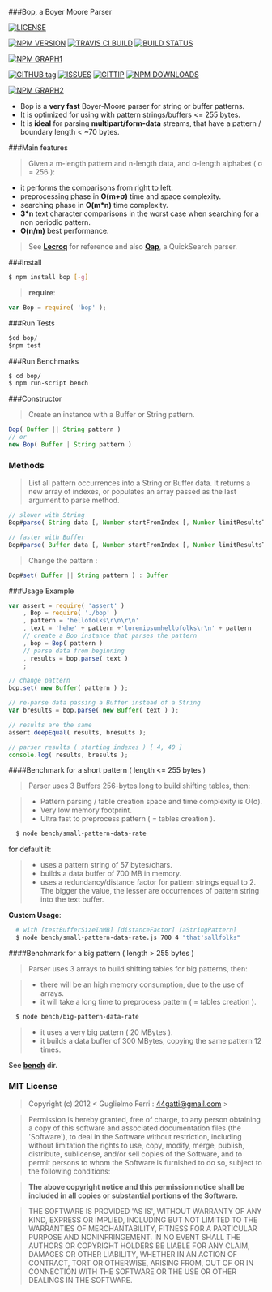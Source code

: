 ###Bop, a Boyer Moore Parser

[![LICENSE](http://img.shields.io/badge/license-MIT-blue.svg)](https://github.com/rootslab/bop#mit-license)

[![NPM VERSION](http://img.shields.io/npm/v/bop.svg)](https://www.npmjs.org/package/bop)
[![TRAVIS CI BUILD](http://img.shields.io/travis/rootslab/bop.svg)](http://travis-ci.org/rootslab/bop)
[![BUILD STATUS](http://img.shields.io/david/rootslab/bop.svg)](https://david-dm.org/rootslab/bop)

[![NPM GRAPH1](https://nodei.co/npm-dl/bop.png)](https://nodei.co/npm/bop/)

[![GITHUB tag](http://img.shields.io/github/tag/rootslab/bop.svg)](https://github.com/rootslab/bop/tags)
[![ISSUES](http://img.shields.io/github/issues/rootslab/bop.svg)](https://github.com/rootslab/bop/issues)
[![GITTIP](http://img.shields.io/gittip/rootslab.svg)](https://www.gittip.com/rootslab/)
[![NPM DOWNLOADS](http://img.shields.io/npm/dm/bop.svg)](http://npm-stat.com/charts.html?package=bop)

[![NPM GRAPH2](https://nodei.co/npm/bop.png?downloads=true&stars=true)](https://nodei.co/npm/bop/)

 * Bop is a __very fast__ Boyer-Moore parser for string or buffer patterns.
 * It is optimized for using with pattern strings/buffers <= 255 bytes.
 * It is __ideal__ for parsing __multipart/form-data__ streams, that have a pattern / boundary length < ~70 bytes.

###Main features

> Given a m-length pattern and n-length data, and σ-length alphabet ( σ = 256 ):

- it performs the comparisons from right to left.
- preprocessing phase in __O(m+σ)__ time and space complexity.
- searching phase in __O(m*n)__ time complexity.
- __3*n__ text character comparisons in the worst case when searching for a non periodic pattern.
- __O(n/m)__ best performance.

> See __[Lecroq](http://www-igm.univ-mlv.fr/~lecroq/string/node14.html)__ for reference and also __[Qap](https://github.com/rootslab/qap)__, a QuickSearch parser.

###Install
```bash
$ npm install bop [-g]
```

> __require__:

```javascript
var Bop = require( 'bop' );
```

###Run Tests

```javascript
$cd bop/
$npm test
```

###Run Benchmarks

```bash
$ cd bop/
$ npm run-script bench
```

###Constructor

> Create an instance with a Buffer or String pattern. 

```javascript
Bop( Buffer || String pattern )
// or
new Bop( Buffer | String pattern )
```

### Methods

> List all pattern occurrences into a String or Buffer data.
> It returns a new array of indexes, or populates an array passed as the last argument to parse method.

```javascript
// slower with String
Bop#parse( String data [, Number startFromIndex [, Number limitResultsTo [, Array array ] ] ] ) : Array

// faster with Buffer
Bop#parse( Buffer data [, Number startFromIndex [, Number limitResultsTo [, Array array ] ] ] ) : Array
```

> Change the pattern :

```javascript
Bop#set( Buffer || String pattern ) : Buffer
```

###Usage Example

```javascript
var assert = require( 'assert' )
    , Bop = require( './bop' )
    , pattern = 'hellofolks\r\n\r\n'
    , text = 'hehe' + pattern +'loremipsumhellofolks\r\n' + pattern
	// create a Bop instance that parses the pattern
	, bop = Bop( pattern )
	// parse data from beginning
	, results = bop.parse( text )
	;

// change pattern
bop.set( new Buffer( pattern ) );

// re-parse data passing a Buffer instead of a String
var bresults = bop.parse( new Buffer( text ) );

// results are the same
assert.deepEqual( results, bresults );

// parser results ( starting indexes ) [ 4, 40 ]
console.log( results, bresults );
```

####Benchmark for a short pattern ( length <= 255 bytes )

> Parser uses 3 Buffers 256-bytes long to build shifting tables, then:

> - Pattern parsing / table creation space and time complexity is O(σ).
> - Very low memory footprint.
> - Ultra fast to preprocess pattern ( = tables creation ).

```bash
  $ node bench/small-pattern-data-rate
```

for default it:

> - uses a pattern string of 57 bytes/chars.
> - builds a data buffer of 700 MB in memory.
> - uses a redundancy/distance factor for pattern strings equal to 2. The bigger the value, 
the lesser are occurrences of pattern string into the text buffer.

 **Custom Usage**:

```bash
  # with [testBufferSizeInMB] [distanceFactor] [aStringPattern]
  $ node bench/small-pattern-data-rate.js 700 4 "that'sallfolks"
```

####Benchmark for a big pattern ( length > 255 bytes )

> Parser uses 3 arrays to build shifting tables for big patterns, then:

> - there will be an high memory consumption, due to the use of arrays.
> - it will take a long time to preprocess pattern ( = tables creation ).

```bash
  $ node bench/big-pattern-data-rate
```

> - it uses a very big pattern ( 20 MBytes ).
> - it builds a data buffer of 300 MBytes, copying the same pattern 12 times.

See __[bench](./bench)__ dir.


### MIT License

> Copyright (c) 2012 &lt; Guglielmo Ferri : 44gatti@gmail.com &gt;

> Permission is hereby granted, free of charge, to any person obtaining
> a copy of this software and associated documentation files (the
> 'Software'), to deal in the Software without restriction, including
> without limitation the rights to use, copy, modify, merge, publish,
> distribute, sublicense, and/or sell copies of the Software, and to
> permit persons to whom the Software is furnished to do so, subject to
> the following conditions:

> __The above copyright notice and this permission notice shall be
> included in all copies or substantial portions of the Software.__

> THE SOFTWARE IS PROVIDED 'AS IS', WITHOUT WARRANTY OF ANY KIND,
> EXPRESS OR IMPLIED, INCLUDING BUT NOT LIMITED TO THE WARRANTIES OF
> MERCHANTABILITY, FITNESS FOR A PARTICULAR PURPOSE AND NONINFRINGEMENT.
> IN NO EVENT SHALL THE AUTHORS OR COPYRIGHT HOLDERS BE LIABLE FOR ANY
> CLAIM, DAMAGES OR OTHER LIABILITY, WHETHER IN AN ACTION OF CONTRACT,
> TORT OR OTHERWISE, ARISING FROM, OUT OF OR IN CONNECTION WITH THE
> SOFTWARE OR THE USE OR OTHER DEALINGS IN THE SOFTWARE.
